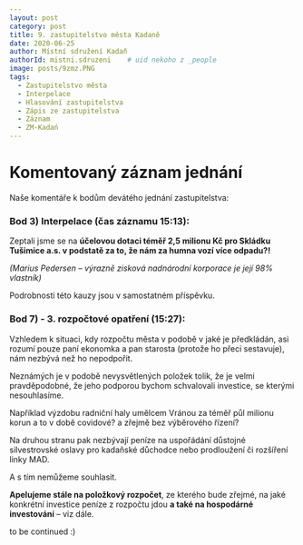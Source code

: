 ```yaml
---
layout: post
category: post
title: 9. zastupitelstvo města Kadaně
date: 2020-06-25
author: Místní sdružení Kadaň
authorId: mistni.sdruzeni    # uid nekoho z _people
image: posts/9zmz.PNG
tags:
  - Zastupitelstvo města
  - Interpelace
  - Hlasování zastupitelstva
  - Zápis ze zastupitelstva
  - Záznam 
  - ZM-Kadań
---
```


# Komentovaný záznam jednání 

Naše komentáře k bodům devátého jednání zastupitelstva:   

### Bod  3) Interpelace (čas záznamu 15:13):

Zeptali jsme se na **účelovou dotaci téměř 2,5 milionu Kč pro Skládku Tušimice a.s. v podstatě za to, že nám za humna vozí více odpadu?!**

*(Marius Pedersen – výrazně zisková nadnárodní korporace je její 98% vlastník)*  

Podrobnosti této kauzy jsou v samostatném příspěvku. 


### Bod 7) - 3. rozpočtové opatření (15:27):

Vzhledem k situaci, kdy rozpočtu města v podobě v jaké je předkládán, asi rozumí pouze paní ekonomka a pan starosta 
(protože ho přeci sestavuje), nám nezbývá než ho nepodpořit. 

Neznámých je v podobě nevysvětlených položek tolik, že je velmi pravděpodobné, že jeho podporou bychom schvalovali investice, se kterými nesouhlasíme. 

Například výzdobu radniční haly umělcem Vránou za téměř půl milionu korun a to v době covidové? a zřejmě bez výběrového řízení? 

Na druhou stranu pak nezbývají peníze na uspořádání důstojné silvestrovské oslavy pro kadaňské důchodce nebo prodloužení či rozšíření linky MAD. 

A s tím nemůžeme souhlasit. 

**Apelujeme stále na položkový rozpočet**, ze kterého bude zřejmé, na jaké konkrétní investice peníze z rozpočtu jdou **a také na hospodárné investování** – viz dále.

to be continued :)




